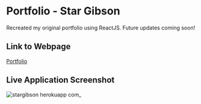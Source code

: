 # Portfolio - Star Gibson

Recreated my original portfolio using ReactJS. Future updates coming soon!

## Link to Webpage
[Portfolio](https://stargibson.herokuapp.com/)

## Live Application Screenshot
![stargibson herokuapp com_](https://user-images.githubusercontent.com/72622031/106488147-63a13480-6481-11eb-8b90-cd22e397de8d.png)
